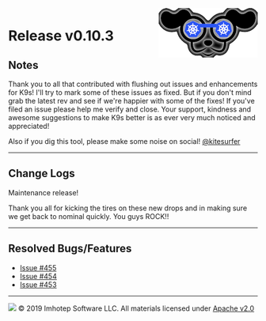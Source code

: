 <img src="https://raw.githubusercontent.com/derailed/k9s/master/assets/k9s_small.png" align="right" width="200" height="auto"/>

# Release v0.10.3

## Notes

Thank you to all that contributed with flushing out issues and enhancements for K9s! I'll try to mark some of these issues as fixed. But if you don't mind grab the latest rev and see if we're happier with some of the fixes! If you've filed an issue please help me verify and close. Your support, kindness and awesome suggestions to make K9s better is as ever very much noticed and appreciated!

Also if you dig this tool, please make some noise on social! [@kitesurfer](https://twitter.com/kitesurfer)

---

## Change Logs

Maintenance release!

Thank you all for kicking the tires on these new drops and in making sure we get back to nominal quickly. You guys ROCK!!

---

## Resolved Bugs/Features

* [Issue #455](https://github.com/kswapd/k9s/issues/455)
* [Issue #454](https://github.com/kswapd/k9s/issues/454)
* [Issue #453](https://github.com/kswapd/k9s/issues/453)

---

<img src="https://raw.githubusercontent.com/derailed/k9s/master/assets/imhotep_logo.png" width="32" height="auto"/> © 2019 Imhotep Software LLC. All materials licensed under [Apache v2.0](http://www.apache.org/licenses/LICENSE-2.0)
